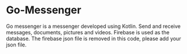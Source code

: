 # Go-Messenger
Go messenger is a messenger developed using Kotlin. Send and receive messages, documents, pictures and videos.
Firebase is used as the database. The firebase json file is removed in this code, please add your json file.
 
